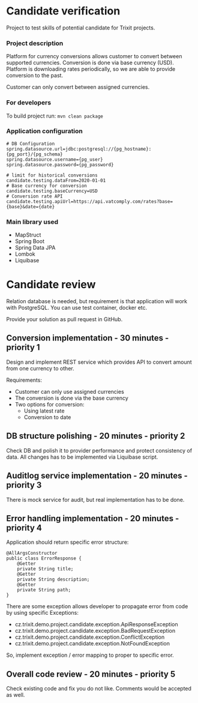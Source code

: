 # Candidate verification

Project to test skills of potential candidate for Trixit projects.

### Project description
Platform for currency conversions allows customer to convert between supported currencies. Conversion is done via base currency (USD). Platform is downloading rates periodically, so we are able to provide conversion to the past.

Customer can only convert between assigned currencies.

### For developers
To build project run: `mvn clean package`

### Application configuration

```
# DB Configuration
spring.datasource.url=jdbc:postgresql://{pg_hostname}:{pg_port}/{pg_schema}
spring.datasource.username={pg_user}
spring.datasource.password={pg_password}

# limit for historical conversions
candidate.testing.dataFrom=2020-01-01
# Base currency for conversion
candidate.testing.baseCurrency=USD
# Conversion rate API
candidate.testing.apiUrl=https://api.vatcomply.com/rates?base={base}&date={date}
```
### Main library used
* MapStruct
* Spring Boot
* Spring Data JPA
* Lombok
* Liquibase


# Candidate review

Relation database is needed, but requirement is that application will work with PostgreSQL. You can use test container, docker etc.

Provide your solution as pull request in GitHub.


## Conversion implementation - 30 minutes - priority 1
Design and implement REST service which provides API to convert amount from one currency to other.

Requirements:
* Customer can only use assigned currencies
* The conversion is done via the base currency
* Two options for conversion:
  * Using latest rate
  * Conversion to date


## DB structure polishing - 20 minutes - priority 2
Check DB and polish it to provider performance and protect consistency of data. All changes has to be implemented via Liquibase script.


## Auditlog service implementation - 20 minutes - priority 3
There is mock service for audit, but real implementation has to be done.

## Error handling implementation - 20 minutes - priority 4
Application should return specific error structure:

```
@AllArgsConstructor
public class ErrorResponse {
    @Getter
    private String title;
    @Getter
    private String description;
    @Getter
    private String path;
}

```
There are some exception allows developer to propagate error from code by using specific Exceptions:
* cz.trixit.demo.project.candidate.exception.ApiResponseException
* cz.trixit.demo.project.candidate.exception.BadRequestException
* cz.trixit.demo.project.candidate.exception.ConflictException
* cz.trixit.demo.project.candidate.exception.NotFoundException

So, implement exception / error mapping to proper to specific error.

## Overall code review - 20 minutes - priority 5
Check existing code and fix you do not like. Comments would be accepted as well.

